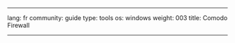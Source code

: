 

---

lang: fr
community: guide
type: tools
os: windows
weight: 003
title: Comodo Firewall

---

<stub>

